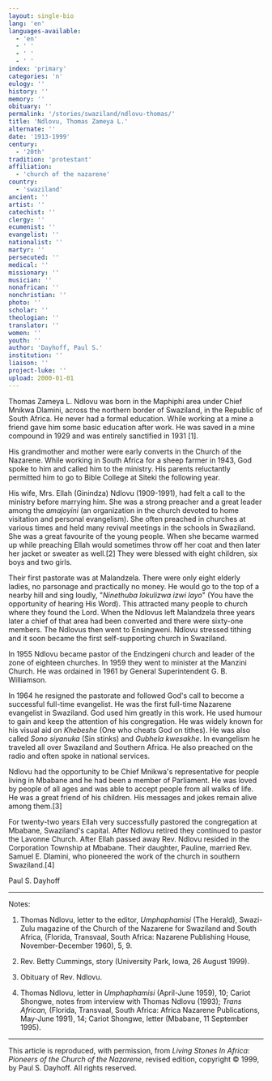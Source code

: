 ```yaml
---
layout: single-bio
lang: 'en'
languages-available:
  - 'en'
  - ' '
  - ' '
  - ' '
index: 'primary'
categories: 'n'
eulogy: ''
history: ''
memory: ''
obituary: ''
permalink: '/stories/swaziland/ndlovu-thomas/'
title: 'Ndlovu, Thomas Zameya L.'
alternate: ''
date: '1913-1999'
century:
  - '20th'
tradition: 'protestant'
affiliation:
  - 'church of the nazarene'
country:
  - 'swaziland'
ancient: ''
artist: ''
catechist: ''
clergy: ''
ecumenist: ''
evangelist: ''
nationalist: ''
martyr: ''
persecuted: ''
medical: ''
missionary: ''
musician: ''
nonafrican: ''
nonchristian: ''
photo: ''
scholar: ''
theologian: ''
translator: ''
women: ''
youth: ''
author: 'Dayhoff, Paul S.'
institution: ''
liaison: ''
project-luke: ''
upload: 2000-01-01
---
```



Thomas Zameya L. Ndlovu was born in the Maphiphi area under Chief Mnikwa Dlamini, across the northern border of Swaziland, in the Republic of South Africa.  He never had a formal education.  While working at a mine a friend gave him some basic education after work.  He was saved in a mine compound in 1929 and was entirely sanctified in 1931 [1].

His grandmother and mother were early converts in the Church of the Nazarene.  While working in South Africa for a sheep farmer in 1943, God spoke to him and called him to the ministry.  His parents reluctantly permitted him to go to Bible College at Siteki the following year.

His wife, Mrs. Ellah (Ginindza) Ndlovu (1909-1991), had felt a call to the ministry before marrying him.  She was a strong preacher and a great leader among the *amajoyini* (an organization in the church devoted to home visitation and personal evangelism).  She often preached in churches at various times and held many revival meetings in the schools in Swaziland.  She was a great favourite of the young people.  When she became warmed up while preaching Ellah would sometimes throw off her coat and then later her jacket or sweater as well.[2]   They were blessed with eight children, six boys and two girls.

Their first pastorate was at Malandzela.  There were only eight elderly ladies, no parsonage and practically no money.  He would go to the top of a nearby hill and sing loudly, "*Ninethuba lokulizwa izwi layo*" (You have the opportunity of hearing His Word).  This attracted many people to church where they found the Lord.  When the Ndlovus left Malandzela three years later a chief of that area had been converted and there were sixty-one members.  The Ndlovus then went to Ensingweni.  Ndlovu stressed tithing and it soon became the first self-supporting church in Swaziland.

In 1955 Ndlovu became pastor of the Endzingeni church and leader of the zone of eighteen churches. In 1959 they went to minister at the Manzini Church.  He was ordained in 1961 by General Superintendent G. B. Williamson.

In 1964 he resigned the pastorate and followed God's call to become a successful full-time evangelist.  He was the first full-time Nazarene evangelist in Swaziland.  God used him greatly in this work. He used humour to gain and keep the attention of his congregation. He was widely known for his visual aid on *Khebeshe* (One who cheats God on tithes).  He was also called *Sono siyanuka* (Sin stinks) and  *Gubhela kwesakhe*.  In evangelism he traveled all over Swaziland and Southern Africa.  He also preached on the radio and often spoke in national services.

Ndlovu had the opportunity to be Chief Mnikwa's representative for people living in Mbabane and he had been a member of Parliament.  He was loved by people of all ages and was able to accept people from all walks of life.  He was a great friend of his children.  His messages and jokes remain alive among them.[3]

For twenty-two years Ellah very successfully pastored the congregation at Mbabane, Swaziland's capital.  After Ndlovu retired they continued to pastor the Lavonne Church.   After Ellah passed away Rev. Ndlovu resided in the Corporation Township at Mbabane. Their daughter, Pauline, married Rev. Samuel E. Dlamini, who pioneered the work of the church in southern Swaziland.[4]

Paul S. Dayhoff

---
Notes:

1. Thomas Ndlovu, letter to the editor, *Umphaphamisi* (The Herald), Swazi-Zulu magazine of the Church of the Nazarene for Swaziland and South Africa, (Florida, Transvaal, South Africa: Nazarene Publishing House, November-December 1960), 5, 9.

2. Rev. Betty Cummings, story (University Park, Iowa, 26 August 1999).

3. Obituary of Rev. Ndlovu.

4. Thomas Ndlovu, letter in *Umphaphamisi* (April-June 1959), 10; Cariot Shongwe, notes from interview with Thomas Ndlovu (1993); *Trans African,* (Florida, Transvaal, South Africa: Africa Nazarene Publications, May-June 1991), 14; Cariot Shongwe, letter (Mbabane, 11 September 1995).

---

This article is reproduced, with permission, from *Living Stones In Africa: Pioneers of the Church of the Nazarene*, revised edition, copyright &copy; 1999, by Paul S. Dayhoff.  All rights reserved.